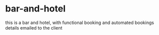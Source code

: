 # bar-and-hotel
this is a bar and hotel, with functional booking and automated bookings details emailed to the client
